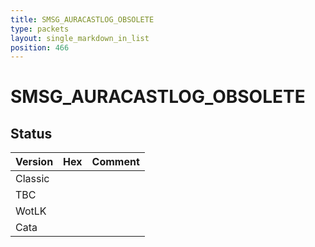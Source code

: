 ```yaml
---
title: SMSG_AURACASTLOG_OBSOLETE
type: packets
layout: single_markdown_in_list
position: 466
---
```


# SMSG_AURACASTLOG_OBSOLETE

## Status

Version | Hex | Comment
---------- | ---------- | ---------- 
Classic |  |  
TBC |  |  
WotLK |  |  
Cata |  |  

